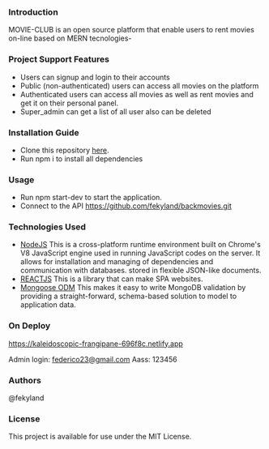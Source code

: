 ### Introduction
MOVIE-CLUB is an open source platform that enable users to rent movies on-line based on MERN tecnologies-

### Project Support Features
* Users can signup and login to their accounts
* Public (non-authenticated) users can access all movies on the platform
* Authenticated users can access all movies as well as rent movies and get it on their personal panel.
* Super_admin can get a list of all user also can be deleted

### Installation Guide
* Clone this repository [here](https://github.com/fekyland/movieclubrailway.git).
* Run npm i to install all dependencies

### Usage
* Run npm start-dev to start the application.
* Connect to the API https://github.com/fekyland/backmovies.git 


### Technologies Used
* [NodeJS](https://nodejs.org/) This is a cross-platform runtime environment built on Chrome's V8 JavaScript engine used in running JavaScript codes on the server. It allows for installation and managing of dependencies and communication with databases.
stored in flexible JSON-like documents.
* [REACTJS](https://es.reactjs.org) This is a library that can make SPA websites.
* [Mongoose ODM](https://mongoosejs.com/) This makes it easy to write MongoDB validation by providing a straight-forward, schema-based solution to model to application data.

### On Deploy
https://kaleidoscopic-frangipane-696f8c.netlify.app

Admin login: federico23@gmail.com
Aass: 123456

### Authors
@fekyland

### License
This project is available for use under the MIT License.



